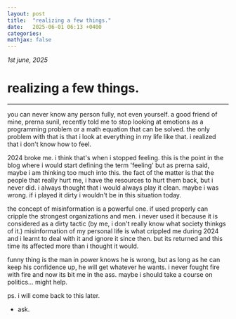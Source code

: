 ```yaml
---
layout: post
title:  "realizing a few things."
date:   2025-06-01 06:13 +0400
categories:
mathjax: false
---
```


_1st june, 2025_

# realizing a few things.
---

you can never know any person fully, not even yourself. a good friend of mine, prerna sunil, recently told me to stop looking at emotions as a programming problem or a math equation that can be solved. the only problem with that is that i look at everything in my life like that. i realized that i don't know how to feel.

2024 broke me. i think that's when i stopped feeling. this is the point in the blog where i would start defining the term 'feeling' but as prerna said, maybe i am thinking too much into this. the fact of the matter is that the people that really hurt me, i have the resources to hurt them back, but i never did. i always thought that i would always play it clean. maybe i was wrong. if i played it dirty i wouldn't be in this situation today.

the concept of misinformation is a powerful one. if used properly can cripple the strongest organizations and men. i never used it because it is considered as a dirty tactic (by me, i don't really know what society thinkgs of it.) misinformation of my personal life is what crippled me during 2024 and i learnt to deal with it and ignore it since then. but its returned and this time its affected more than i thought it would.

funny thing is the man in power knows he is wrong, but as long as he can keep his confidence up, he will get whatever he wants. i never fought fire with fire and now its bit me in the ass. maybe i should take a course on politics... might help.

 ps. i will come back to this later.

- ask.
